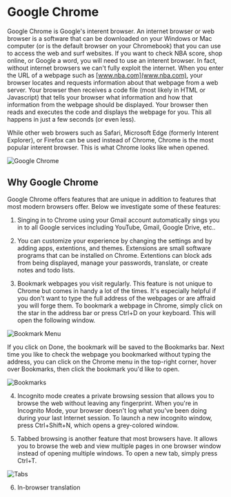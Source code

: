 # Google Chrome

Google Chrome is Google's interent browser. An internet browser or web browser is a software that can be downloaded on your Windows or Mac computer (or is the default browser on your Chromebook) that you can use to access the web and surf websites. If you want to check NBA score, shop online, or Google a word, you will need to use an interent browser. In fact, without internet browsers we can't fully exploit the internet. When you enter the URL of a webpage such as [www.nba.com](www.nba.com), your browser locates and requests information about that webpage from a web server. Your browser then receives a code file (most likely in HTML or Javascript) that tells your browser what information and how that information from the webpage should be displayed. Your browser then reads and executes the code and displays the webpage for you. This all happens in just a few seconds (or even less).

While other web browers such as Safari, Microsoft Edge (formerly Interent Explorer), or Firefox can be used instead of Chrome, Chrome is the most popular interent browser. This is what Chrome looks like when opened.

![Google Chrome](./img/01_google_chrome/00_chrome.png)

## Why Google Chrome

Google Chrome offers features that are unique in addition to features that most modern browsers offer. Below we investigate some of these features:

1. Singing in to Chrome using your Gmail account automatically sings you in to all Google services including YouTube, Gmail, Google Drive, etc.. 

2. You can customize your experience by changing the settings and by adding apps, extentions, and themes. Extensions are small software programs that can be installed on Chrome. Extentions can block ads from being displayed, manage your passwords, translate, or create notes and todo lists.

3. Bookmark webpages you visit regularly. This feature is not unique to Chrome but comes in handy a lot of the times. It's especially helpful if you don't want to type the full address of the webpages or are affraid you will forge them. To bookmark a webpage in Chrome, simply click on the star in the address bar or press Ctrl+D on your keyboard. This will open the following window.

![Bookmark Menu](./img/01_google_chrome/01_bookmark_menu.png)

If you click on Done, the bookmark will be saved to the Bookmarks bar. Next time you like to check the webpage you bookmarked without typing the address, you can click on the Chrome menu in the top-right corner, hover over Bookmarks, then click the bookmark you'd like to open.

![Bookmarks](./img/01_google_chrome/02_bookmarks.png)

4. Incognito mode creates a private browsing session that allows you to browse the web without leaving any fingerprint. When you're in Incognito Mode, your browser doesn't log what you've been doing during your last Internet session. To launch a new incognito window, press Ctrl+Shift+N, which opens a grey-colored window.

5. Tabbed browsing is another feature that most browsers have. It allows you to browse the web and view multiple pages in one browser window instead of opening multiple windows. To open a new tab, simply press Ctrl+T.

![Tabs](./img/01_google_chrome/03_chrome_tabs.png)

6. In-browser translation 








